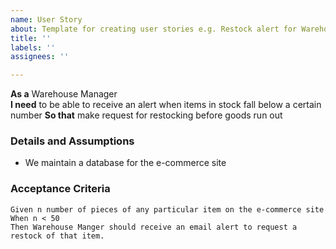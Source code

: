 ```yaml
---
name: User Story
about: Template for creating user stories e.g. Restock alert for Warehouse Manager
title: ''
labels: ''
assignees: ''

---
```


**As a** Warehouse Manager  
 **I need** to be able to receive an alert when items in stock fall below a certain number 
 **So that** make request for restocking before goods run out  
   
 ### Details and Assumptions
 * We maintain a database for the e-commerce site
   
 ### Acceptance Criteria  
   
 ```Gherkin
 Given n number of pieces of any particular item on the e-commerce site 
 When n < 50
 Then Warehouse Manger should receive an email alert to request a restock of that item.
 ```
